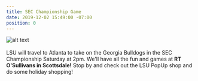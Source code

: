 ```yaml
---
title: SEC Championship Game
date: 2019-12-02 15:49:00 -07:00
position: 0
---
```


![alt text](https://lsu-phoenix-alumni.github.io/assets/img/LSU-UGA.jpg)  
<br>
LSU will travel to Atlanta to take on the Georgia Bulldogs in the SEC Championship Saturday at 2pm. We'll have all the fun and games at  **RT O'Sullivans in Scottsdale!**  Stop by and check out the LSU PopUp shop and do some holiday shopping! 